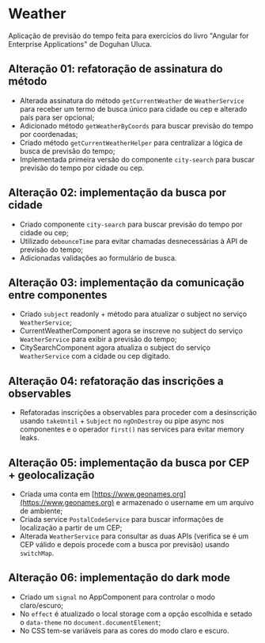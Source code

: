 # Weather

Aplicação de previsão do tempo feita para exercícios do livro "Angular for Enterprise Applications" de Doguhan Uluca.

## Alteração 01: refatoração de assinatura do método

-   Alterada assinatura do método `getCurrentWeather` de `WeatherService` para receber um termo de busca único para cidade ou cep e alterado país para ser opcional;
-   Adicionado método `getWeatherByCoords` para buscar previsão do tempo por coordenadas;
-   Criado método `getCurrentWeatherHelper` para centralizar a lógica de busca de previsão do tempo;
-   Implementada primeira versão do componente `city-search` para buscar previsão do tempo por cidade ou cep.

## Alteração 02: implementação da busca por cidade

-   Criado componente `city-search` para buscar previsão do tempo por cidade ou cep;
-   Utilizado `debounceTime` para evitar chamadas desnecessárias à API de previsão do tempo;
-   Adicionadas validações ao formulário de busca.

## Alteração 03: implementação da comunicação entre componentes

-   Criado `subject` readonly + método para atualizar o subject no serviço `WeatherService`;
-   CurrentWeatherComponent agora se inscreve no subject do serviço `WeatherService` para exibir a previsão do tempo;
-   CitySearchComponent agora atualiza o subject do serviço `WeatherService` com a cidade ou cep digitado.

## Alteração 04: refatoração das inscrições a observables

-   Refatoradas inscrições a observables para proceder com a desinscrição usando `takeUntil` + `Subject` no `ngOnDestroy` ou pipe async nos componentes e o operador `first()` nas services para evitar memory leaks.

## Alteração 05: implementação da busca por CEP + geolocalização

-   Criada uma conta em [https://www.geonames.org](https://www.geonames.org) e armazenado o username em um arquivo de ambiente;
-   Criada service `PostalCodeService` para buscar informações de localização a partir de um CEP;
-   Alterada `WeatherService` para consultar as duas APIs (verifica se é um CEP válido e depois procede com a busca por previsão) usando `switchMap`.

## Alteração 06: implementação do dark mode

-   Criado um `signal` no AppComponent para controlar o modo claro/escuro;
-   No `effect` é atualizado o local storage com a opção escolhida e setado o `data-theme` no `document.documentElement`;
-   No CSS tem-se variáveis para as cores do modo claro e escuro.
